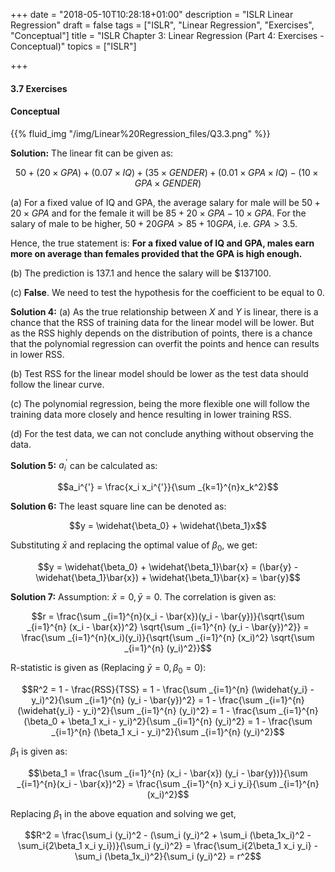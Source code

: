 +++
date = "2018-05-10T10:28:18+01:00"
description = "ISLR Linear Regression"
draft = false
tags = ["ISLR", "Linear Regression", "Exercises", "Conceptual"]
title = "ISLR Chapter 3: Linear Regression (Part 4: Exercises - Conceptual)"
topics = ["ISLR"]

+++

#### 3.7 Exercises
#### Conceptual

{{% fluid_img "/img/Linear%20Regression_files/Q3.3.png" %}}

<b>Solution:</b> The linear fit can be given as:

$$50 + (20 \times GPA) + (0.07 \times IQ) + (35 \times GENDER) + (0.01 \times GPA \times IQ) - (10 \times GPA \times GENDER)$$

(a) For a fixed value of IQ and GPA, the average salary for male will be $50 + 20 \times GPA$ and for the female it will be $85 + 20 \times GPA - 10 \times GPA$. For the salary of male to be higher, $50 + 20GPA > 85 + 10GPA$, i.e. $GPA > 3.5$.

Hence, the true statement is: <b>For a fixed value of IQ and GPA, males earn more on average than females provided that the GPA is high enough.</b>

(b) The prediction is 137.1 and hence the salary will be $137100.

(c) <b>False</b>. We need to test the hypothesis for the coefficient to be equal to 0.

<b>Solution 4:</b> (a) As the true relationship between $X$ and $Y$ is linear, there is a chance that the RSS of training data for the linear model will be lower. But as the RSS highly depends on the distribution of points, there is a chance that the polynomial regression can overfit the points and hence can results in lower RSS.

(b) Test RSS for the linear model should be lower as the test data should follow the linear curve.

(c) The polynomial regression, being the more flexible one will follow the training data more closely and hence resulting in lower training RSS.

(d) For the test data, we can not conclude anything without observing the data.

<b>Solution 5:</b> $a_i^{'}$ can be calculated as:

$$a_i^{'} = \frac{x_i x_i^{'}}{\sum _{k=1}^{n}x_k^2}$$

<b>Solution 6:</b> The least square line can be denoted as:

$$y = \widehat{\beta_0} + \widehat{\beta_1}x$$

Substituting $\bar{x}$ and replacing the optimal value of $\beta_0$, we get:

$$y = \widehat{\beta_0} + \widehat{\beta_1}\bar{x} = (\bar{y} - \widehat{\beta_1}\bar{x}) + \widehat{\beta_1}\bar{x} = \bar{y}$$

<b>Solution 7:</b> Assumption: $\bar{x} = 0, \bar{y} = 0$. The correlation is given as:

$$r = \frac{\sum _{i=1}^{n}(x_i - \bar{x})(y_i - \bar{y})}{\sqrt{\sum _{i=1}^{n} (x_i - \bar{x})^2} \sqrt{\sum _{i=1}^{n} (y_i - \bar{y})^2}} = \frac{\sum _{i=1}^{n}(x_i)(y_i)}{\sqrt{\sum _{i=1}^{n} (x_i)^2} \sqrt{\sum _{i=1}^{n} (y_i)^2}}$$

R-statistic is given as (Replacing $\bar{y} = 0, \beta_0 = 0$):

$$R^2 = 1 - \frac{RSS}{TSS} = 1 - \frac{\sum _{i=1}^{n} (\widehat{y_i} - y_i)^2}{\sum _{i=1}^{n} (y_i - \bar{y})^2}
 = 1 - \frac{\sum _{i=1}^{n} (\widehat{y_i} - y_i)^2}{\sum _{i=1}^{n} (y_i)^2} =  1 - \frac{\sum _{i=1}^{n}(\beta_0 + \beta_1 x_i - y_i)^2}{\sum _{i=1}^{n} (y_i)^2} = 1 - \frac{\sum _{i=1}^{n} (\beta_1 x_i - y_i)^2}{\sum _{i=1}^{n} (y_i)^2}$$

$\beta_1$ is given as:

$$\beta_1 = \frac{\sum _{i=1}^{n} (x_i - \bar{x}) (y_i - \bar{y})}{\sum _{i=1}^{n}(x_i - \bar{x})^2} =
\frac{\sum _{i=1}^{n} x_i y_i}{\sum _{i=1}^{n}(x_i)^2}$$

Replacing $\beta_1$ in the above equation and solving we get,

$$R^2 = \frac{\sum_i (y_i)^2 - (\sum_i (y_i)^2 + \sum_i (\beta_1x_i)^2 - \sum_i{2\beta_1 x_i y_i})}{\sum_i (y_i)^2}
= \frac{\sum_i{2\beta_1 x_i y_i} - \sum_i (\beta_1x_i)^2}{\sum_i (y_i)^2} = r^2$$
